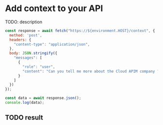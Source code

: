 # Add context to your API

TODO: description

```js
const response = await fetch("https://${environment.HOST}/context", {
  method: 'post',
  headers: {
    "content-type": "application/json",
  },
  body: JSON.stringify({
    "messages": [
      {
        "role": "user",
        "content": "Can you tell me more about the Cloud APIM company ?"
      }
    ]
  })
});

const data = await response.json();
console.log(data);
```

## TODO result

